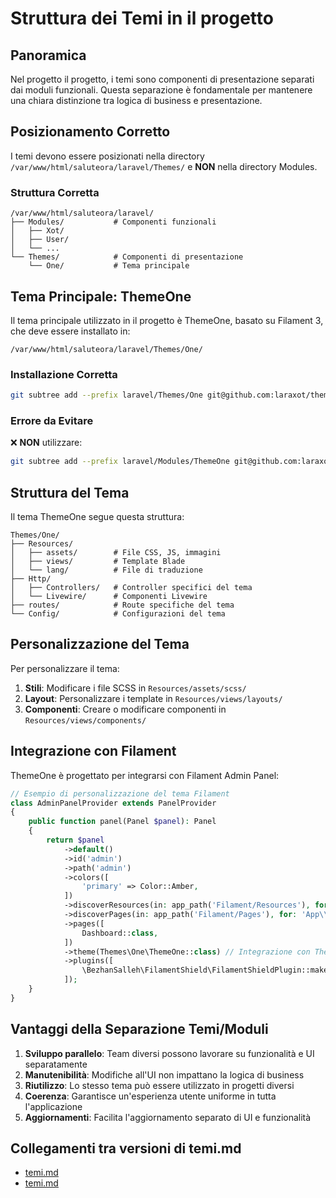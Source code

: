 # Struttura dei Temi in il progetto

## Panoramica

Nel progetto il progetto, i temi sono componenti di presentazione separati dai moduli funzionali. Questa separazione è fondamentale per mantenere una chiara distinzione tra logica di business e presentazione.

## Posizionamento Corretto

I temi devono essere posizionati nella directory `/var/www/html/saluteora/laravel/Themes/` e **NON** nella directory Modules.

### Struttura Corretta
```
/var/www/html/saluteora/laravel/
├── Modules/           # Componenti funzionali
│   ├── Xot/
│   ├── User/
│   └── ...
└── Themes/            # Componenti di presentazione
    └── One/           # Tema principale
```

## Tema Principale: ThemeOne

Il tema principale utilizzato in il progetto è ThemeOne, basato su Filament 3, che deve essere installato in:
```
/var/www/html/saluteora/laravel/Themes/One/
```

### Installazione Corretta
```bash
git subtree add --prefix laravel/Themes/One git@github.com:laraxot/theme_one_fila3.git dev --squash
```

### Errore da Evitare
❌ **NON** utilizzare:
```bash
git subtree add --prefix laravel/Modules/ThemeOne git@github.com:laraxot/theme_one_fila3.git dev --squash
```

## Struttura del Tema

Il tema ThemeOne segue questa struttura:
```
Themes/One/
├── Resources/
│   ├── assets/        # File CSS, JS, immagini
│   ├── views/         # Template Blade
│   └── lang/          # File di traduzione
├── Http/
│   ├── Controllers/   # Controller specifici del tema
│   └── Livewire/      # Componenti Livewire
├── routes/            # Route specifiche del tema
└── Config/            # Configurazioni del tema
```

## Personalizzazione del Tema

Per personalizzare il tema:

1. **Stili**: Modificare i file SCSS in `Resources/assets/scss/`
2. **Layout**: Personalizzare i template in `Resources/views/layouts/`
3. **Componenti**: Creare o modificare componenti in `Resources/views/components/`

## Integrazione con Filament

ThemeOne è progettato per integrarsi con Filament Admin Panel:

```php
// Esempio di personalizzazione del tema Filament
class AdminPanelProvider extends PanelProvider
{
    public function panel(Panel $panel): Panel
    {
        return $panel
            ->default()
            ->id('admin')
            ->path('admin')
            ->colors([
                'primary' => Color::Amber,
            ])
            ->discoverResources(in: app_path('Filament/Resources'), for: 'App\\Filament\\Resources')
            ->discoverPages(in: app_path('Filament/Pages'), for: 'App\\Filament\\Pages')
            ->pages([
                Dashboard::class,
            ])
            ->theme(Themes\One\ThemeOne::class) // Integrazione con ThemeOne
            ->plugins([
                \BezhanSalleh\FilamentShield\FilamentShieldPlugin::make()
            ]);
    }
}
```

## Vantaggi della Separazione Temi/Moduli

1. **Sviluppo parallelo**: Team diversi possono lavorare su funzionalità e UI separatamente
2. **Manutenibilità**: Modifiche all'UI non impattano la logica di business
3. **Riutilizzo**: Lo stesso tema può essere utilizzato in progetti diversi
4. **Coerenza**: Garantisce un'esperienza utente uniforme in tutta l'applicazione
5. **Aggiornamenti**: Facilita l'aggiornamento separato di UI e funzionalità

## Collegamenti tra versioni di temi.md
* [temi.md](docs/regole/temi.md)
* [temi.md](laravel/Modules/Cms/docs/temi.md)

